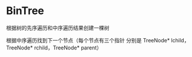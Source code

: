 # BinTree
根据树的先序遍历和中序遍历结果创建一棵树


根据中序遍历找到下一个节点（每个节点有三个指针 分别是 TreeNode* lchild，TreeNode* rchild，TreeNode* parent）
